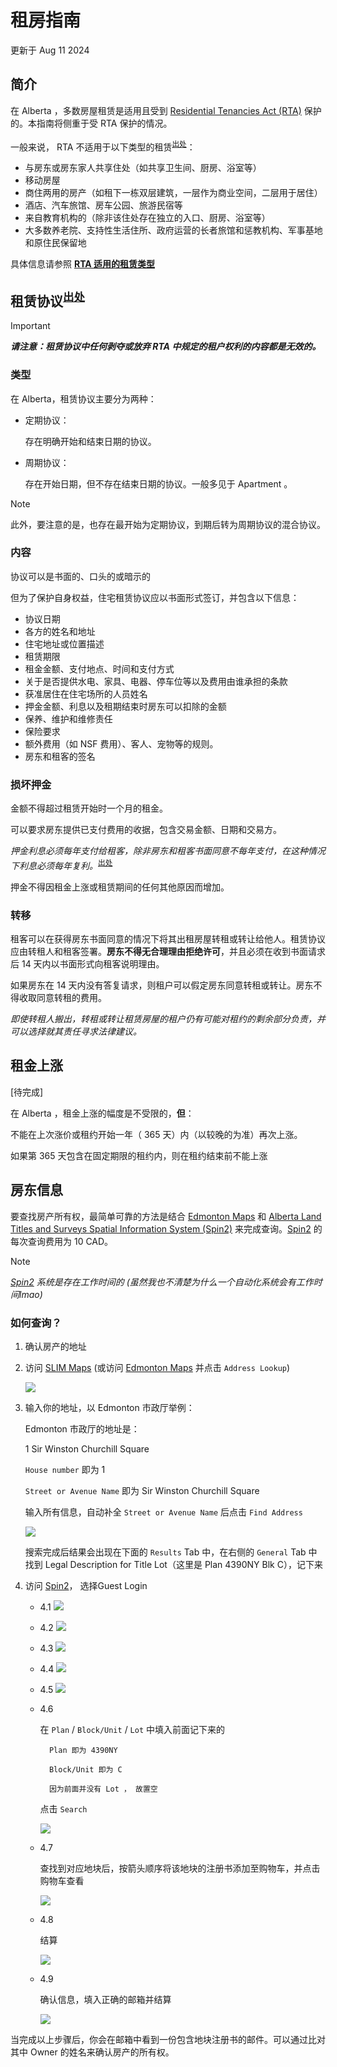 # 租房指南
更新于 Aug 11 2024


## 简介
在 Alberta ，多数房屋租赁是适用且受到 [Residential Tenancies Act (RTA)](https://open.alberta.ca/publications/r17p1) 保护的。本指南将侧重于受 RTA 保护的情况。



一般来说， RTA 不适用于以下类型的租赁<sup>[出处](https://www.alberta.ca/information-for-landlords-and-tenants)</sup>：

- 与房东或房东家人共享住处（如共享卫生间、厨房、浴室等）
- 移动房屋
- 商住两用的房产（如租下一栋双层建筑，一层作为商业空间，二层用于居住）
- 酒店、汽车旅馆、房车公园、旅游民宿等
- 来自教育机构的（除非该住处存在独立的入口、厨房、浴室等）
- 大多数养老院、支持性生活住所、政府运营的长者旅馆和惩教机构、军事基地和原住民保留地

具体信息请参照 [**RTA 适用的租赁类型**](https://www.servicealberta.ca/pdf/rtdrs/RTA_Applicability_to_Accommodations.pdf)

## 租赁协议<sup>[出处](https://www.alberta.ca/starting-a-tenancy)</sup>

> [!IMPORTANT]
> ***请注意：租赁协议中任何剥夺或放弃 RTA 中规定的租户权利的内容都是无效的。***

### 类型

在 Alberta，租赁协议主要分为两种：

- 定期协议：

    存在明确开始和结束日期的协议。

- 周期协议：

    存在开始日期，但不存在结束日期的协议。一般多见于 Apartment 。

> [!NOTE]
> 此外，要注意的是，也存在最开始为定期协议，到期后转为周期协议的混合协议。

### 内容

协议可以是书面的、口头的或暗示的

但为了保护自身权益，住宅租赁协议应以书面形式签订，并包含以下信息：
- 协议日期
- 各方的姓名和地址
- 住宅地址或位置描述
- 租赁期限
- 租金金额、支付地点、时间和支付方式
- 关于是否提供水电、家具、电器、停车位等以及费用由谁承担的条款
- 获准居住在住宅场所的人员姓名
- 押金金额、利息以及租期结束时房东可以扣除的金额
- 保养、维护和维修责任
- 保险要求
- 额外费用（如 NSF 费用）、客人、宠物等的规则。
- 房东和租客的签名

### 损坏押金

金额不得超过租赁开始时一个月的租金。

可以要求房东提供已支付费用的收据，包含交易金额、日期和交易方。

*押金利息必须每年支付给租客，除非房东和租客书面同意不每年支付，在这种情况下利息必须每年复利。*<sup>[出处](https://www.alberta.ca/security-deposit-interest-rate-change)</sup>

押金不得因租金上涨或租赁期间的任何其他原因而增加。

### 转移

租客可以在获得房东书面同意的情况下将其出租房屋转租或转让给他人。租赁协议应由转租人和租客签署。**房东不得无合理理由拒绝许可**，并且必须在收到书面请求后 14 天内以书面形式向租客说明理由。

如果房东在 14 天内没有答复请求，则租户可以假定房东同意转租或转让。房东不得收取同意转租的费用。

*即使转租人搬出，转租或转让租赁房屋的租户仍有可能对租约的剩余部分负责，并可以选择就其责任寻求法律建议。*

## 租金上涨
[待完成]

在 Alberta ，租金上涨的幅度是不受限的，**但**：

不能在上次涨价或租约开始一年（ 365 天）内（以较晚的为准）再次上涨。

如果第 365 天包含在固定期限的租约内，则在租约结束前不能上涨

## 房东信息

要查找房产所有权，最简单可靠的方法是结合 [Edmonton Maps](https://maps.edmonton.ca/) 和 [Alberta Land Titles and Surveys Spatial Information System (Spin2)](https://alta.registries.gov.ab.ca/) 来完成查询。[Spin2](https://alta.registries.gov.ab.ca/) 的每次查询费用为 10 CAD。


> [!NOTE]
> *[Spin2](https://alta.registries.gov.ab.ca/) 系统是存在工作时间的 (虽然我也不清楚为什么一个自动化系统会有工作时间lmao)*

### 如何查询？
1.  确认房产的地址

2.  访问 [SLIM Maps](https://maps.edmonton.ca/map.aspx) (或访问 [Edmonton Maps](https://maps.edmonton.ca/) 并点击 `Address Lookup`)

    ![](SLIM_0.png)



3. 输入你的地址，以 Edmonton 市政厅举例：

    Edmonton 市政厅的地址是：

    1 Sir Winston Churchill Square

    `House number` 即为 1

    `Street or Avenue Name` 即为 Sir Winston Churchill Square

    输入所有信息，自动补全 `Street or Avenue Name` 后点击 `Find Address`

    ![](SLIM_1.png)

    搜索完成后结果会出现在下面的 `Results` Tab 中，在右侧的 `General` Tab 中找到 Legal Description for Title Lot（这里是 Plan 4390NY Blk C），记下来

4.  访问 [Spin2](https://alta.registries.gov.ab.ca/)， 选择Guest Login

    - 4.1 ![](SPIN_0.png)

    - 4.2 ![](SPIN_1.png)
    
    - 4.3 ![](SPIN_2.png)

    - 4.4 ![](SPIN_3.png)

    - 4.5 ![](SPIN_4.png)
    
    - 4.6
    
        在 `Plan` / `Block/Unit` / `Lot` 中填入前面记下来的

            Plan 即为 4390NY

            Block/Unit 即为 C

            因为前面并没有 Lot ， 故置空

        点击 `Search`

        ![](SPIN_5.png)

    - 4.7

        查找到对应地块后，按箭头顺序将该地块的注册书添加至购物车，并点击购物车查看

        ![](SPIN_6.png)

    - 4.8

        结算
        
        ![](SPIN_7.png)


    - 4.9

        确认信息，填入正确的邮箱并结算

        ![](SPIN_8.png)

当完成以上步骤后，你会在邮箱中看到一份包含地块注册书的邮件。可以通过比对其中 Owner 的姓名来确认房产的所有权。
